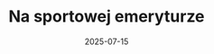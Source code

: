 ---
layout: layouts/non-en-hero-episode.njk
tags: plhero
date: "2025-07-15"
title: Na sportowej emeryturze
datum: 15. 7. 2025
foto1024: /images/uploads/life_of_athletes_after_career_1024x768.jpg
foto1440: /images/uploads/life_of_athletes_after_career_1440x825.jpg
alt: starszy mężczyzna ze stoperem
link: https://rzeszow.tvp.pl/87851790/na-sportowej-emeryturze
header: Ostatni odcinek
tv: TVP 3
cta: Przeglądaj
logo: logo_TVP3_original.svg
---